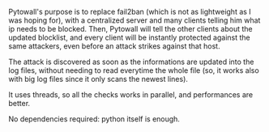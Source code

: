 Pytowall's purpose is to replace fail2ban (which is not as lightweight as I was hoping for), with a centralized server and many clients telling him what ip needs to be blocked. Then, Pytowall will tell the other clients about the updated blocklist, and every client will be instantly protected against the same attackers, even before an attack strikes against that host.

The attack is discovered as soon as the informations are updated into the log files, without needing to read everytime the whole file (so, it works also with big log files since it only scans the newest lines).

It uses threads, so all the checks works in parallel, and performances are better.

No dependencies required: python itself is enough.